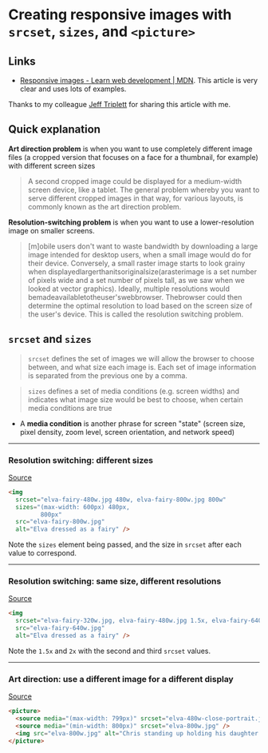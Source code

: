 # Creating responsive images with `srcset`, `sizes`, and `<picture>` 

## Links 

- [Responsive images - Learn web development | MDN](https://developer.mozilla.org/en-US/docs/Learn/HTML/Multimedia_and_embedding/Responsive_images). This article is very clear and uses lots of examples. 

Thanks to my colleague [Jeff Triplett](https://webology.dev/) for sharing this article with me. 

## Quick explanation 

**Art direction problem** is when you want to use completely different image files (a cropped version that focuses on a face for a thumbnail, for example) with different screen sizes

> A second cropped image could be displayed for a medium-width screen device, like a tablet. The general problem whereby you want to serve different cropped images in that way, for various layouts, is commonly known as the art direction problem.

**Resolution-switching problem** is when you want to use a lower-resolution image on smaller screens.

> [m]obile users don't want to waste bandwidth by downloading a large image intended for desktop users, when a small image would do for their device. Conversely, a small raster image starts to look grainy when displayedlargerthanitsoriginalsize(arasterimage is a set number of pixels wide and a set number of pixels tall, as we saw when we looked at vector graphics). Ideally, multiple resolutions would bemadeavailabletotheuser'swebbrowser. Thebrowser could then determine the optimal resolution to load based on the screen size of the user's device. This is called the resolution switching problem.

## `srcset` and `sizes` 

> `srcset` defines the set of images we will allow the browser to choose between, and what size each image is. Each set of image information is separated from the previous one by a comma.

> `sizes` defines a set of media conditions (e.g. screen widths) and indicates what image size would be best to choose, when certain media conditions are true

- A **media condition** is another phrase for screen "state" (screen size, pixel density, zoom level, screen orientation, and network speed)

---

### Resolution switching: different sizes 

[Source](https://developer.mozilla.org/en-US/docs/Learn/HTML/Multimedia_and_embedding/Responsive_images#resolution_switching_different_sizes)

```html
<img
  srcset="elva-fairy-480w.jpg 480w, elva-fairy-800w.jpg 800w"
  sizes="(max-width: 600px) 480px,
         800px"
  src="elva-fairy-800w.jpg"
  alt="Elva dressed as a fairy" />
```

Note the `sizes` element being passed, and the size in `srcset` after each value to correspond. 

---

### Resolution switching: same size, different resolutions 

[Source](https://developer.mozilla.org/en-US/docs/Learn/HTML/Multimedia_and_embedding/Responsive_images#resolution_switching_same_size_different_resolutions)

```html
<img
  srcset="elva-fairy-320w.jpg, elva-fairy-480w.jpg 1.5x, elva-fairy-640w.jpg 2x"
  src="elva-fairy-640w.jpg"
  alt="Elva dressed as a fairy" />
```

Note the `1.5x` and `2x` with the second and third `srcset` values. 

---

### Art direction: use a different image for a different display 

[Source](https://developer.mozilla.org/en-US/docs/Learn/HTML/Multimedia_and_embedding/Responsive_images#art_direction)

```html
<picture>
  <source media="(max-width: 799px)" srcset="elva-480w-close-portrait.jpg" />
  <source media="(min-width: 800px)" srcset="elva-800w.jpg" />
  <img src="elva-800w.jpg" alt="Chris standing up holding his daughter Elva" />
</picture>

```
